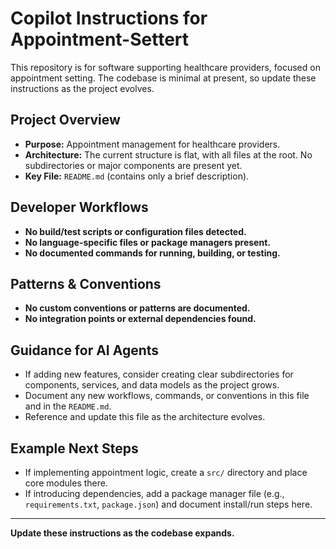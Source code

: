 # Copilot Instructions for Appointment-Settert

This repository is for software supporting healthcare providers, focused on appointment setting. The codebase is minimal at present, so update these instructions as the project evolves.

## Project Overview
- **Purpose:** Appointment management for healthcare providers.
- **Architecture:** The current structure is flat, with all files at the root. No subdirectories or major components are present yet.
- **Key File:** `README.md` (contains only a brief description).

## Developer Workflows
- **No build/test scripts or configuration files detected.**
- **No language-specific files or package managers present.**
- **No documented commands for running, building, or testing.**

## Patterns & Conventions
- **No custom conventions or patterns are documented.**
- **No integration points or external dependencies found.**

## Guidance for AI Agents
- If adding new features, consider creating clear subdirectories for components, services, and data models as the project grows.
- Document any new workflows, commands, or conventions in this file and in the `README.md`.
- Reference and update this file as the architecture evolves.

## Example Next Steps
- If implementing appointment logic, create a `src/` directory and place core modules there.
- If introducing dependencies, add a package manager file (e.g., `requirements.txt`, `package.json`) and document install/run steps here.

---
**Update these instructions as the codebase expands.**
